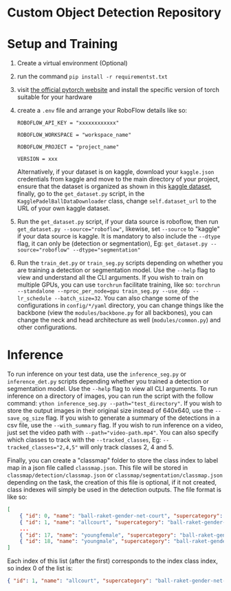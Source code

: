 # Custom Object Detection Repository

# Setup and Training

1. Create a virtual environment (Optional)

2. run the command `pip install -r requirementst.txt`

3. visit [the official pytorch website](https://pytorch.org/) and install the specific version of torch suitable for your hardware

4. create a `.env` file and arrange your RoboFlow details like so:

    ```
    ROBOFLOW_API_KEY = "xxxxxxxxxxxx"

    ROBOFLOW_WORKSPACE = "workspace_name"

    ROBOFLOW_PROJECT = "project_name"

    VERSION = xxx
    ```
    Alternatively, if your dataset is on kaggle, download your `kaggle.json` credentials from kaggle and move to the main directory of your project, ensure that the dataset is organized as shown in this [kaggle dataset](https://www.kaggle.com/datasets/ichimarugin/padel-ball-dataset), finally, go to the `get_dataset.py` script, in the `KagglePadelBallDataDownloader` class, change `self.dataset_url` to the URL of your own kaggle dataset.


5. Run the `get_dataset.py` script, if your data source is roboflow, then run  `get_dataset.py --source="roboflow"`, likewise, set `--source` to "kaggle" if your data source is kaggle. It is mandatory to also include the `--dtype` flag, it can only be (detection or segmentation), Eg: `get_dataset.py --source="roboflow" --dtype="segmentation"`

6. Run the `train_det.py` or `train_seg.py` scripts depending on whether you are training a detection or segmentation model. Use the `--help` flag to view and understand all the CLI arguments. If you wish to train on multiple GPUs, you can use `torchrun` facilitate training, like so: `torchrun --standalone --nproc_per_node=gpu train_seg.py --use_ddp --lr_schedule --batch_size=32`. You can also change some of the configurations in `config/*/yaml` directory, you can change things like the backbone (view the `modules/backbone.py` for all backbones), you can change the neck and head architecture as well (`modules/common.py`) and other configurations.


# Inference

To run inference on your test data, use the `inference_seg.py` or `inference_det.py` scripts depending whether you trained a detection or segmentation model. Use the `--help` flag to view all CLI arguments. To run inference on a directory of images, you can run the script with the follow command: `ython inference_seg.py --path="test_directory"`. If you wish to store the output images in their original size instead of 640x640, use the `--save_og_size` flag. If you wish to generate a summary of the detections in a csv file, use the `--with_summary` flag. If you wish to run inference on a video, just set the video path with `--path="video-path.mp4"`. You can also specify which classes to track with the `--tracked_classes`, Eg: `--tracked_classes="2,4,5"` will only track classes 2, 4 and 5.

Finally, you can create a "classmap" folder to store the class index to label map in a json file called `classmap.json`. This file will be stored in `classmap/detection/classmap.json` or `classmap/segmentation/classmap.json` depending on the task, the creation of this file is optional, if it not created, class indexes will simply be used in the detection outputs. The file format is like so:

```json
[
    { "id": 0, "name": "ball-raket-gender-net-court", "supercategory": "none" },
    { "id": 1, "name": "allcourt", "supercategory": "ball-raket-gender-net-court" },
    ...
    { "id": 17, "name": "youngfemale", "supercategory": "ball-raket-gender-net-court" },
    { "id": 18, "name": "youngmale", "supercategory": "ball-raket-gender-net-court" }
]
```
Each index of this list (after the first) corresponds to the index class index, so index 0 of the list is:
 ```json 
 { "id": 1, "name": "allcourt", "supercategory": "ball-raket-gender-net-court" }
```
